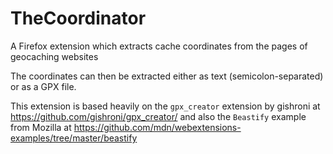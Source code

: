 # TheCoordinator
A Firefox extension which extracts cache coordinates from the pages of geocaching websites

The coordinates can then be extracted either as text (semicolon-separated) or as a GPX file.

This extension is based heavily on the `gpx_creator` extension by gishroni at https://github.com/gishroni/gpx_creator/ 
and also the `Beastify` example from Mozilla at https://github.com/mdn/webextensions-examples/tree/master/beastify
